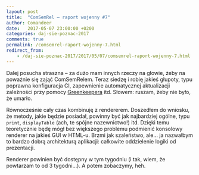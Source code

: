 ```yaml
---
layout: post
title:  "ComSemRel – raport wojenny #7"
author: Comandeer
date:   2017-05-07 23:00:00 +0200
categories: daj-sie-poznac-2017
comments: true
permalink: /comsemrel-raport-wojenny-7.html
redirect_from:
    - /daj-sie-poznac-2017/2017/05/07/comsemrel-raport-wojenny-7.html
---
```


Dalej posucha straszna – za dużo mam innych rzeczy na głowie, żeby na poważnie się zająć ComSemRelem. Teraz siedzę i robię jakieś głupoty, typu poprawna konfiguracja CI, zapewnienie automatycznej aktualizacji zależności przy pomocy [Greenkeepera](https://greenkeeper.io/) itd. Słowem: ruszam, żeby nie było, że umarło.

Równocześnie cały czas kombinuję z rendererem. Doszedłem do wniosku, że metody, jakie będzie posiadał, powinny być jak najbardziej ogólne, typu `print`, `displayTable` (ach, te spójne nazewnictwo!) itd. Dzięki temu teoretycznie będę mógł bez większego problemu podmienić konsolowy renderer na jakieś GUI w HTML-u. Brzmi jak szaleństwo, ale… ja nazwałbym to bardzo dobrą architekturą aplikacji: całkowite oddzielenie logiki od prezentacji.

Renderer powinien być dostępny w tym tygodniu (i tak, wiem, że powtarzam to od 3 tygodni…). A potem zobaczymy, heh.

